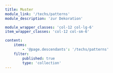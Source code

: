 ```yaml
---
title: Muster
module_link: '/techs/patterns'
module_description: 'zur Dekoration'

module_wrapper_classes: 'col-12 col-lg-6'
item_wrapper_classes: 'col-12 col-sm-6'

content:
    items: 
        - '@page.descendants': '/techs/patterns'
    filter:
        published: true
        type: 'collection'
---
```

